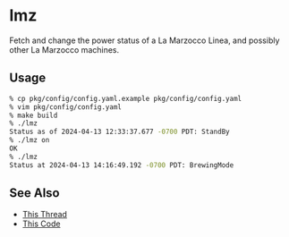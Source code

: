 # lmz

Fetch and change the power status of a La Marzocco Linea, and possibly other La Marzocco machines.

## Usage

```bash
% cp pkg/config/config.yaml.example pkg/config/config.yaml
% vim pkg/config/config.yaml
% make build
% ./lmz 
Status as of 2024-04-13 12:33:37.677 -0700 PDT: StandBy
% ./lmz on
OK
% ./lmz
Status at 2024-04-13 14:16:49.192 -0700 PDT: BrewingMode
```

## See Also

- [This Thread](https://community.home-assistant.io/t/la-marzocco-gs-3-linea-mini-support/203581/2)
- [This Code](https://github.com/rccoleman/lmdirect/blob/master/lmdirect/connection.py)
